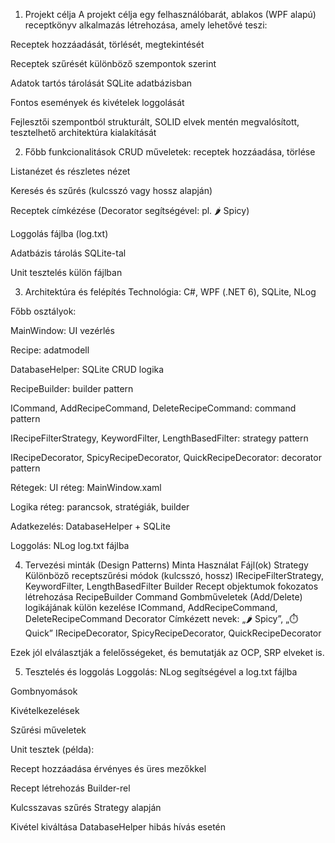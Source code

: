 1. Projekt célja
A projekt célja egy felhasználóbarát, ablakos (WPF alapú) receptkönyv alkalmazás létrehozása, amely lehetővé teszi:

Receptek hozzáadását, törlését, megtekintését

Receptek szűrését különböző szempontok szerint

Adatok tartós tárolását SQLite adatbázisban

Fontos események és kivételek loggolását

Fejlesztői szempontból strukturált, SOLID elvek mentén megvalósított, tesztelhető architektúra kialakítását

2. Főbb funkcionalitások
CRUD műveletek: receptek hozzáadása, törlése

Listanézet és részletes nézet

Keresés és szűrés (kulcsszó vagy hossz alapján)

Receptek címkézése (Decorator segítségével: pl. 🌶️ Spicy)

Loggolás fájlba (log.txt)

Adatbázis tárolás SQLite-tal

Unit tesztelés külön fájlban

3. Architektúra és felépítés
Technológia: C#, WPF (.NET 6), SQLite, NLog

Főbb osztályok:

MainWindow: UI vezérlés

Recipe: adatmodell

DatabaseHelper: SQLite CRUD logika

RecipeBuilder: builder pattern

ICommand, AddRecipeCommand, DeleteRecipeCommand: command pattern

IRecipeFilterStrategy, KeywordFilter, LengthBasedFilter: strategy pattern

IRecipeDecorator, SpicyRecipeDecorator, QuickRecipeDecorator: decorator pattern

Rétegek:
UI réteg: MainWindow.xaml

Logika réteg: parancsok, stratégiák, builder

Adatkezelés: DatabaseHelper + SQLite

Loggolás: NLog log.txt fájlba

4. Tervezési minták (Design Patterns)
Minta	                                        Használat	                                                Fájl(ok)
Strategy	                                    Különböző receptszűrési módok (kulcsszó, hossz)	          IRecipeFilterStrategy, KeywordFilter, LengthBasedFilter
Builder	                                      Recept objektumok fokozatos létrehozása	                  RecipeBuilder
Command	                                      Gombműveletek (Add/Delete) logikájának külön kezelése	    ICommand, AddRecipeCommand, DeleteRecipeCommand
Decorator	                                    Címkézett nevek: „🌶️ Spicy”, „⏱️ Quick”	                IRecipeDecorator, SpicyRecipeDecorator, QuickRecipeDecorator

Ezek jól elválasztják a felelősségeket, és bemutatják az OCP, SRP elveket is.

5. Tesztelés és loggolás
Loggolás: NLog segítségével a log.txt fájlba

Gombnyomások

Kivételkezelések

Szűrési műveletek

Unit tesztek (példa):

Recept hozzáadása érvényes és üres mezőkkel

Recept létrehozás Builder-rel

Kulcsszavas szűrés Strategy alapján

Kivétel kiváltása DatabaseHelper hibás hívás esetén
